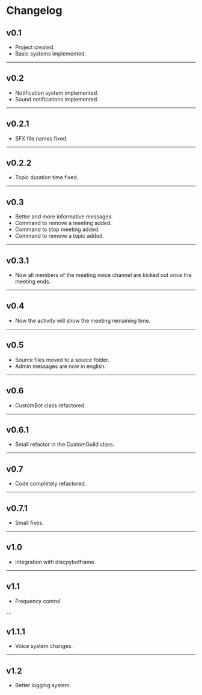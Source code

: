 # Changelog

## v0.1

* Project created.
* Basic systems implemented.

---

## v0.2

* Notification system implemented.
* Sound notifications implemented.

---

## v0.2.1

* SFX file names fixed.

---

## v0.2.2

* Topic duration time fixed.

---

## v0.3

* Better and more informative messages.
* Command to remove a meeting added.
* Command to stop meeting added.
* Command to remove a topic added.

---

## v0.3.1

* Now all members of the meeting voice channel are kicked out once the meeting ends.

---

## v0.4

* Now the activity will show the meeting remaining time.

---

## v0.5

* Source files moved to a source folder.
* Admin messages are now in english.

---

## v0.6

* CustomBot class refactored.

---

## v0.6.1

* Small refactor in the CustomGuild class.

---

## v0.7

* Code completely refactored.

---

## v0.7.1

* Small fixes.

---

## v1.0

* Integration with discpybotframe.

---

## v1.1

* Frequency control

--

## v1.1.1

* Voice system changes.

---

## v1.2

* Better logging system.
